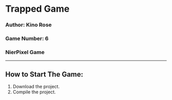 # Trapped Game
### Author: Kino Rose
### Game Number: 6
### NierPixel Game


----

## How to Start The Game:

1. Download the project.
2. Compile the project.